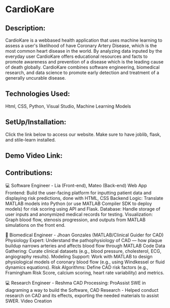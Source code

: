 # CardioKare
## Description:
CardioKare is a webbased health application that uses machine learning to assess a user's likelihood of have Coronary Artery Disease, which is the most common heart disease in the world. By analyzing data inputed by the everyday user CardioKare offers educational resources and facts to promote awareness and prevention of a disease which is the leading cause of death globally. CardioKare combines software engineering, biomedical research, and data science to promote early detection and treatment of a generally uncurable disease.
## Technologies Used:
Html, CSS, Python, Visual Studio, Machine Learning Models
## SetUp/Installation: 
Click the link below to access our website. Make sure to have joblib, flask, and stile-learn installed.
## Demo Video Link: 
## Contributions: 
💻 Software Engineer - Lia (Front-end), Mateo (Back-end) 
Web App Frontend: Build the user-facing platform for inputting patient data and displaying risk predictions, done with HTML, CSS
Backend Logic: Translate MATLAB models into Python (or use MATLAB Compiler SDK to deploy models) for risk scoring using API and Flask. 
Database: Handle storage of user inputs and anonymized medical records for testing.
Visualization: Graph blood flow, stenosis progression, and outputs from MATLAB simulations on the front end.

🧠 Biomedical Engineer - Jhoan Gonzales (MATLAB/Clinical Guider for CAD) 
Physiology Expert: Understand the pathophysiology of CAD — how plaque buildup narrows arteries and affects blood flow through MATLAB Code
Data Gathering: Curate clinical datasets (e.g., blood pressure, cholesterol, ECG, angiography results).
Modeling Support: Work with MATLAB to design physiological models of coronary blood flow (e.g., using Windkessel or fluid dynamics equations).
Risk Algorithms: Define CAD risk factors (e.g., Framingham Risk Score, calcium scoring, heart rate variability) and metrics.

💻 Research Engineer - Reshma
CAD Processing: ProAssist SWE in diagraming a way to build the Software, 
CAD Research - Helped conduct research on CAD and its effects, exporting the needed materials to assist SWER. 
Video Creation
